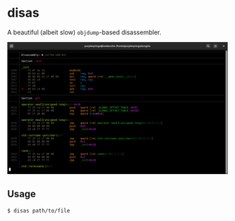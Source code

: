 # disas

A beautiful (albeit slow) `objdump`-based disassembler.

![Example screenshot](screenshot.png)


## Usage

```shell
$ disas path/to/file
```
